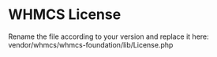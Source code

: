 # WHMCS License

Rename the file according to your version and replace it here:
vendor/whmcs/whmcs-foundation/lib/License.php

